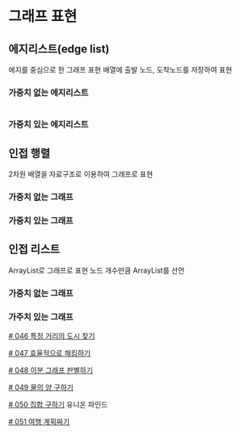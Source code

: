 # 그래프 표현
## 에지리스트(edge list)
에지를 중심으로 한 그래프 표현
배열에 출발 노드, 도착노드를 저장하여 표현

### 가중치 없는 에지리스트
```mermaid

```

### 가중치 있는 에지리스트


## 인접 행렬
2차원 배열을 자료구조로 이용하여 그래프로 표현

### 가중치 없는 그래프

### 가중치 있는 그래프


## 인접 리스트
ArrayList로 그래프로 표현
노드 개수만큼 ArrayList를 선언


### 가중치 없는 그래프

### 가주치 있는 그래프


[# 046 특정 거리의 도시 찾기](./App001.java)

[# 047 효율적으로 해킹하기](./App002.java)

[# 048 이분 그래프 판별하기](./App003.java)

[# 049 물의 양 구하기](./App004.java)

[# 050 집합 구하기](./App005.java)
유니온 파인드

[# 051 여행 계획짜기](./App006.java)